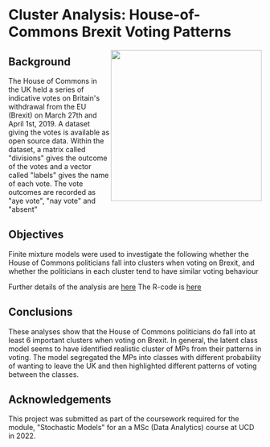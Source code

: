# Cluster Analysis: House-of-Commons Brexit Voting Patterns

<img align="right" width=300 src="https://user-images.githubusercontent.com/29300100/195382158-d33a0353-816e-4e42-becf-2d5412efd892.png">

## Background
The House of Commons in the UK held a series of indicative votes on Britain's withdrawal from the EU (Brexit) on March 27th and April 1st, 2019. A dataset giving the votes is available as open source data. Within the dataset, a matrix called "divisions" gives the outcome of the votes and a vector called "labels" gives the name of each vote.  The vote outcomes are recorded as "aye vote", "nay vote" and "absent" 

## Objectives
Finite mixture models were used to investigate the following whether the House of Commons politicians fall into clusters when voting on Brexit, and whether the politicians in each cluster tend to have similar voting behaviour

Further details of the analysis are [here]()
The R-code is [here]()

## Conclusions
These analyses show that the House of Commons politicians do fall into at least 6 important clusters when voting on Brexit. In general, the latent class model seems to have identified realistic cluster of MPs from their patterns in voting. The model segregated the MPs into classes with different probability of wanting to leave the UK and then highlighted different patterns of voting between the classes.

## Acknowledgements
This project was submitted as part of the coursework required for the module, "Stochastic Models" for an a MSc (Data Analytics) course at UCD in 2022. 
